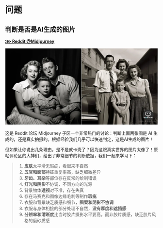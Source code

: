 # 问题

## 判断是否是AI生成的图片

[**⋙ Reddit @Midjourney**](https://www.reddit.com/r/midjourney/comments/151ko7m/real_or_ai/)

![img](./问题.assets/5d3f36b0391641968ee313492057ba55tplv-k3u1fbpfcp-zoom-in-crop-mark1512000.webp)

这是 Reddit 论坛 Midjourney 子区一个非常热门的讨论：判断上面两张图是 AI 生成的，还是真实拍摄的。根据经验我们几乎可以快速判定，这是AI生成的图片！

但如果让你说出几条理由，是不是就卡壳了？因为这跟真实世界的图片太像了！原帖评论区的大神们，给出了非常细节的判断依据，我们一起来学习下：

> 1. **皮肤**太平滑无瑕疵，看起来不自然
> 2. **五官和面部**特征重复率高，缺乏细微差异
> 3. **牙齿、耳朵**等部位存在反常的绘制错误
> 4. **灯光和阴影**不协调，不同方向的光源
> 5. 背景物体**透视**对不准，存在失真
> 6. 存在马赛克和图像边缘毛刺等制作**瑕疵**
> 7. 衣服和背景缺乏质感和细节，**图案和阴影不协调**
> 8. 衣服与身体相接的部分处理不自然，**没有厚度和遮挡感**
> 9. **分辨率和清晰度**比当时胶片摄影水平要高，而非胶片质感，缺乏胶片风格的磨砂质感